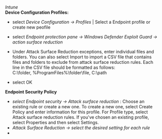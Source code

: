 *Intune* <br>
**Device Configuration Profiles:**
* select *Device Configuration -> Profiles* | Select a Endpoint profile or create new peofile
* select *Endpoint protection pane -> Windows Defender Exploit Guard -> action surface reduction*
* Under Attack Surface Reduction exceptions, enter individual files and folders. You can also select Import to import a
  CSV file that contains files and folders to exclude from attack surface reduction rules. Each line in the CSV file
  should be formatted as follows:<br>
  C:\folder, %ProgramFiles%\folder\file, C:\path

* select OK

**Endpoint Security Policy**
* *select Endpoint security -> Attack surface reduction* : Choose an existing rule or create a new one. To create a new one, select Create Policy and enter information for this profile. For Profile type, select Attack surface reduction rules. If you've chosen an existing profile, select Properties and then select Settings.
* *Attack Surface Reduction -> select the desired setting for each rule*
* 
